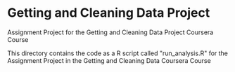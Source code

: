 Getting and Cleaning Data Project
=================================

Assignment Project for the Getting and Cleaning Data Project Coursera Course

This directory contains the code as a R script called "run_analysis.R" for the Assignment Project in the Getting and Cleaning Data Coursera Course
